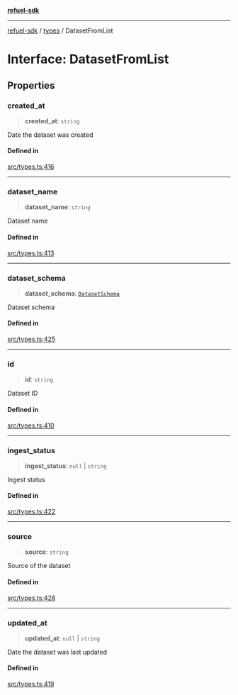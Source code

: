 [**refuel-sdk**](../../README.md)

***

[refuel-sdk](../../modules.md) / [types](../README.md) / DatasetFromList

# Interface: DatasetFromList

## Properties

### created\_at

> **created\_at**: `string`

Date the dataset was created

#### Defined in

[src/types.ts:416](https://github.com/refuel-ai/refuel-sdk/blob/f2e28ab259fcf3e0cbb5ccf9e6bee5d2eda4cd6f/src/types.ts#L416)

***

### dataset\_name

> **dataset\_name**: `string`

Dataset name

#### Defined in

[src/types.ts:413](https://github.com/refuel-ai/refuel-sdk/blob/f2e28ab259fcf3e0cbb5ccf9e6bee5d2eda4cd6f/src/types.ts#L413)

***

### dataset\_schema

> **dataset\_schema**: [`DatasetSchema`](DatasetSchema.md)

Dataset schema

#### Defined in

[src/types.ts:425](https://github.com/refuel-ai/refuel-sdk/blob/f2e28ab259fcf3e0cbb5ccf9e6bee5d2eda4cd6f/src/types.ts#L425)

***

### id

> **id**: `string`

Dataset ID

#### Defined in

[src/types.ts:410](https://github.com/refuel-ai/refuel-sdk/blob/f2e28ab259fcf3e0cbb5ccf9e6bee5d2eda4cd6f/src/types.ts#L410)

***

### ingest\_status

> **ingest\_status**: `null` \| `string`

Ingest status

#### Defined in

[src/types.ts:422](https://github.com/refuel-ai/refuel-sdk/blob/f2e28ab259fcf3e0cbb5ccf9e6bee5d2eda4cd6f/src/types.ts#L422)

***

### source

> **source**: `string`

Source of the dataset

#### Defined in

[src/types.ts:428](https://github.com/refuel-ai/refuel-sdk/blob/f2e28ab259fcf3e0cbb5ccf9e6bee5d2eda4cd6f/src/types.ts#L428)

***

### updated\_at

> **updated\_at**: `null` \| `string`

Date the dataset was last updated

#### Defined in

[src/types.ts:419](https://github.com/refuel-ai/refuel-sdk/blob/f2e28ab259fcf3e0cbb5ccf9e6bee5d2eda4cd6f/src/types.ts#L419)
